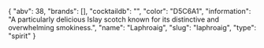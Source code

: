 {
    "abv": 38,
    "brands": [],
    "cocktaildb": "",
    "color": "D5C6A1",
    "information": "A particularly delicious Islay scotch known for its distinctive and overwhelming smokiness.",
    "name": "Laphroaig",
    "slug": "laphroaig",
    "type": "spirit"
}
